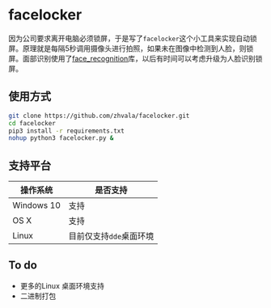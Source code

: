 # facelocker

因为公司要求离开电脑必须锁屏，于是写了`facelocker`这个小工具来实现自动锁屏。原理就是每隔5秒调用摄像头进行拍照，如果未在图像中检测到人脸，则锁屏。面部识别使用了[face_recognition](https://github.com/ageitgey/face_recognition)库，以后有时间可以考虑升级为人脸识别锁屏。 

## 使用方式

```bash
git clone https://github.com/zhvala/facelocker.git
cd facelocker
pip3 install -r requirements.txt
nohup python3 facelocker.py &
```

## 支持平台

| 操作系统       | 是否支持           |
| ---------- | -------------- |
| Windows 10 | 支持             |
| OS X       | 支持             |
| Linux      | 目前仅支持`dde`桌面环境 |

## To do

- 更多的Linux 桌面环境支持
- 二进制打包